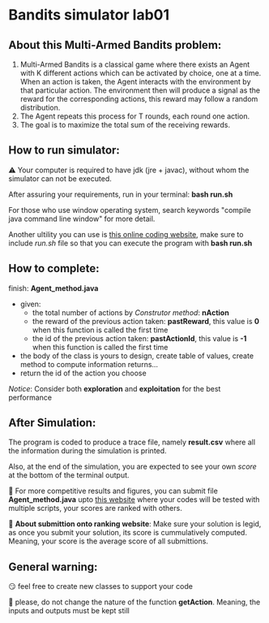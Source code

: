 # Bandits simulator lab01

## About this Multi-Armed Bandits problem:
1. Multi-Armed Bandits is a classical game where there exists an Agent with K different actions which can be activated by choice, one at a time. When an action is taken, the Agent interacts with the environment by that particular action. The environment then will produce a signal as the reward for the corresponding actions, this reward may follow a  random distribution.
2. The Agent repeats this process for T rounds, each round one action.
3. The goal is to maximize the total sum of the receiving rewards. 

## How to run simulator:
⚠️ Your computer is required to have jdk (jre + javac), without whom the simulator can not be executed. 

After assuring your requirements, run in your terminal: **bash run.sh**

For those who use window operating system, search keywords "compile java command line window" for more detail.

Another ultility you can use is [this online coding website](https://replit.com/), make sure to include *run.sh* file so that you can execute the program with **bash run.sh**

## How to complete:

finish: **Agent_method.java**

- given:
  - the total number of actions by *Construtor method*: **nAction**
  - the reward of the previous action taken: **pastReward**, this value is **0** when this function is called the first time
  - the id of the previous action taken: **pastActionId**, this value is **-1** when this function is called the first time
- the body of the class is yours to design, create table of values, create method to compute information returns...
- return the id of the action you choose

*Notice*: Consider both **exploration** and **exploitation** for the best performance

## After Simulation:

The program is coded to produce a trace file, namely **result.csv** where all the information during the simulation is printed.

Also, at the end of the simulation, you are expected to see your own *score* at the bottom of the terminal output.

🏁 For more competitive results and figures, you can submit file **Agent_method.java** upto [this website](http://202.191.57.62:8501/) where your codes will be tested with multiple scripts, your scores are ranked with others.

🏁 **About submittion onto ranking website**: Make sure your solution is legid, as once you submit your solution, its score is cummulatively computed. Meaning, your score is the average score of all submittions.

## General warning:

😏 feel free to create new classes to support your code

🚫 please, do not change the nature of the function **getAction**. Meaning, the inputs and outputs must be kept still
